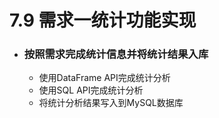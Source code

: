 # 7.9 需求一统计功能实现

- ### 按照需求完成统计信息并将统计结果入库
    - 使用DataFrame API完成统计分析
    - 使用SQL API完成统计分析
    - 将统计分析结果写入到MySQL数据库